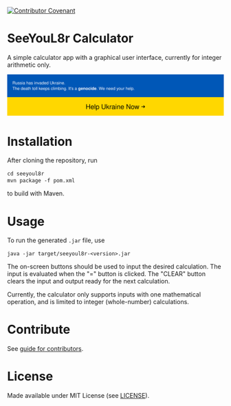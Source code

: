 [![Contributor Covenant](https://img.shields.io/badge/Contributor%20Covenant-2.1-4baaaa.svg)](CODE_OF_CONDUCT.md)

# SeeYouL8r Calculator

A simple calculator app with a graphical user interface, currently for integer arithmetic only.

[![Stand With Ukraine](https://raw.githubusercontent.com/vshymanskyy/StandWithUkraine/main/banner2-direct.svg)](https://stand-with-ukraine.pp.ua)

# Installation

After cloning the repository, run
```
cd seeyoul8r
mvn package -f pom.xml
```
to build with Maven.

# Usage

To run the generated `.jar` file, use
```
java -jar target/seeyoul8r-<version>.jar
```
The on-screen buttons should be used to input the desired calculation. The input is evaluated when the "=" button is clicked. The "CLEAR" button clears the input and output ready for the next calculation.

Currently, the calculator only supports inputs with one mathematical operation, and is limited to integer (whole-number) calculations.

# Contribute

See [guide for contributors](CONTRIBUTING).

# License

Made available under MIT License (see [LICENSE](LICENSE)).


